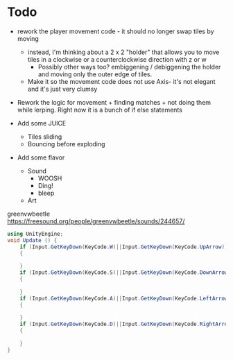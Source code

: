 # Todo
- rework the player movement code - it should no longer swap tiles by moving
  - instead, I'm thinking about a 2 x 2 "holder" that allows you to move tiles in a clockwise or a counterclockwise direction with z or w
    - Possibly other ways too? embiggening / debiggening the holder and moving only the outer edge of tiles.
  - Make it so the movement code does not use Axis- it's not elegant and it's just very clumsy
- Rework the logic for movement + finding matches + not doing them while lerping. Right now it is a bunch of if else statements
- Add some JUICE
  - Tiles sliding
  - Bouncing before exploding

- Add some flavor
  - Sound
    - WOOSH
    - Ding!
    - bleep
  - Art

greenvwbeetle
https://freesound.org/people/greenvwbeetle/sounds/244657/



```c#
using UnityEngine;
void Update () {
    if (Input.GetKeyDown(KeyCode.W)||Input.GetKeyDown(KeyCode.UpArrow))
    {
        
    }
    if (Input.GetKeyDown(KeyCode.S)||Input.GetKeyDown(KeyCode.DownArrow))
    {
        
    }
    if (Input.GetKeyDown(KeyCode.A)||Input.GetKeyDown(KeyCode.LeftArrow))
    {
        
    }
    if (Input.GetKeyDown(KeyCode.D)||Input.GetKeyDown(KeyCode.RightArrow))
    {
        
    }
}

```